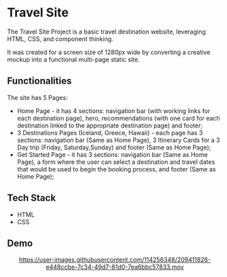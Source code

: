 # Travel Site
The Travel Site Project is a basic travel destination website, leveraging HTML, CSS, and component thinking.

It was created for a screen size of 1280px wide by converting a creative mockup into a functional multi-page static site.

## Functionalities
The site has 5 Pages:

* Home Page - it has 4 sections: navigation bar (with working links for each destination page), hero, recommendations (with one card for each destination linked to the appropriate destination page) and footer;
* 3 Destinations Pages (Iceland, Greece, Hawaii) - each page has 3 sections: navigation bar (Same as Home Page), 3 Itinerary Cards for a 3 Day trip (Friday, Saturday,Sunday) and footer (Same as Home Page);
* Get Started Page - it has 3 sections: navigation bar (Same as Home Page), a form where the user can select a destination and travel dates that would be used to begin the booking process, and footer (Same as Home Page);

## Tech Stack
* HTML
* CSS

## Demo

<div align="center" width="426" >
  


https://user-images.githubusercontent.com/114256348/209411826-e448ccbe-7c34-49d7-81d0-7ea6bbc57833.mov


  
  </div>

